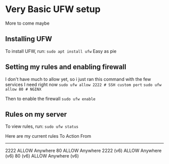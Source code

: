# Very Basic UFW setup
More to come maybe

## Installing UFW
To install UFW, run:
```sudo apt install ufw```
Easy as pie

## Setting my rules and enabling firewall
I don't have much to allow yet, so i just ran this command with the few services I need right now
```sudo ufw allow 2222 # SSH custom port```
```sudo ufw allow 80 # NGINX```

Then to enable the firewall
```sudo ufw enable```

## Rules on my server
To view rules, run: 
```sudo ufw status```

Here are my current rules
To                         Action      From
--                         ------      ----
2222                       ALLOW       Anywhere
80                         ALLOW       Anywhere
2222 (v6)                  ALLOW       Anywhere (v6)
80 (v6)                    ALLOW       Anywhere (v6)

